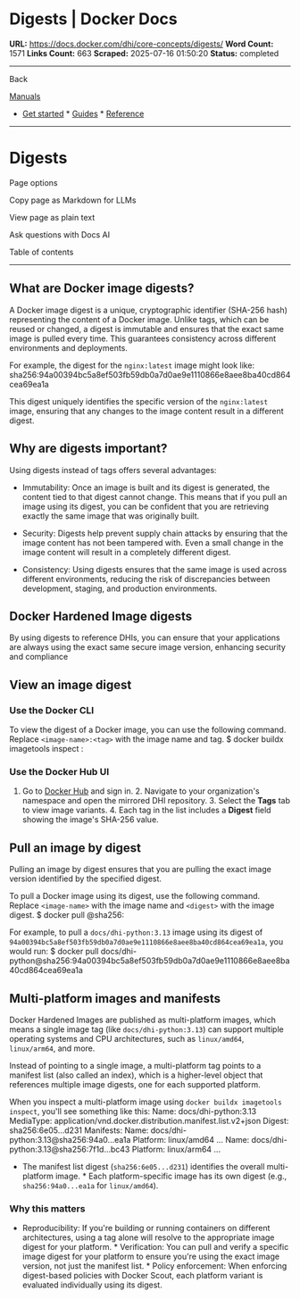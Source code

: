 # Digests | Docker Docs

**URL:** https://docs.docker.com/dhi/core-concepts/digests/
**Word Count:** 1571
**Links Count:** 663
**Scraped:** 2025-07-16 01:50:20
**Status:** completed

---

Back

[Manuals](https://docs.docker.com/manuals/)

  * [Get started](https://docs.docker.com/get-started/)   * [Guides](https://docs.docker.com/guides/)   * [Reference](https://docs.docker.com/reference/)

* * *

# Digests

Page options

Copy page as Markdown for LLMs

View page as plain text

Ask questions with Docs AI

Table of contents

* * *

## What are Docker image digests?

A Docker image digest is a unique, cryptographic identifier \(SHA-256 hash\) representing the content of a Docker image. Unlike tags, which can be reused or changed, a digest is immutable and ensures that the exact same image is pulled every time. This guarantees consistency across different environments and deployments.

For example, the digest for the `nginx:latest` image might look like:               sha256:94a00394bc5a8ef503fb59db0a7d0ae9e1110866e8aee8ba40cd864cea69ea1a

This digest uniquely identifies the specific version of the `nginx:latest` image, ensuring that any changes to the image content result in a different digest.

## Why are digests important?

Using digests instead of tags offers several advantages:

  * Immutability: Once an image is built and its digest is generated, the content tied to that digest cannot change. This means that if you pull an image using its digest, you can be confident that you are retrieving exactly the same image that was originally built.

  * Security: Digests help prevent supply chain attacks by ensuring that the image content has not been tampered with. Even a small change in the image content will result in a completely different digest.

  * Consistency: Using digests ensures that the same image is used across different environments, reducing the risk of discrepancies between development, staging, and production environments.

## Docker Hardened Image digests

By using digests to reference DHIs, you can ensure that your applications are always using the exact same secure image version, enhancing security and compliance

## View an image digest

### Use the Docker CLI

To view the digest of a Docker image, you can use the following command. Replace `<image-name>:<tag>` with the image name and tag.               $ docker buildx imagetools inspect <image-name>:<tag>     

### Use the Docker Hub UI

  1. Go to [Docker Hub](https://hub.docker.com/) and sign in.   2. Navigate to your organization's namespace and open the mirrored DHI repository.   3. Select the **Tags** tab to view image variants.   4. Each tag in the list includes a **Digest** field showing the image's SHA-256 value.

## Pull an image by digest

Pulling an image by digest ensures that you are pulling the exact image version identified by the specified digest.

To pull a Docker image using its digest, use the following command. Replace `<image-name>` with the image name and `<digest>` with the image digest.               $ docker pull <image-name>@sha256:<digest>     

For example, to pull a `docs/dhi-python:3.13` image using its digest of `94a00394bc5a8ef503fb59db0a7d0ae9e1110866e8aee8ba40cd864cea69ea1a`, you would run:               $ docker pull docs/dhi-python@sha256:94a00394bc5a8ef503fb59db0a7d0ae9e1110866e8aee8ba40cd864cea69ea1a     

## Multi-platform images and manifests

Docker Hardened Images are published as multi-platform images, which means a single image tag \(like `docs/dhi-python:3.13`\) can support multiple operating systems and CPU architectures, such as `linux/amd64`, `linux/arm64`, and more.

Instead of pointing to a single image, a multi-platform tag points to a manifest list \(also called an index\), which is a higher-level object that references multiple image digests, one for each supported platform.

When you inspect a multi-platform image using `docker buildx imagetools inspect`, you'll see something like this:               Name:      docs/dhi-python:3.13     MediaType: application/vnd.docker.distribution.manifest.list.v2+json     Digest:    sha256:6e05...d231          Manifests:       Name:        docs/dhi-python:3.13@sha256:94a0...ea1a       Platform:    linux/amd64       ...            Name:        docs/dhi-python:3.13@sha256:7f1d...bc43       Platform:    linux/arm64       ...

  * The manifest list digest \(`sha256:6e05...d231`\) identifies the overall multi-platform image.   * Each platform-specific image has its own digest \(e.g., `sha256:94a0...ea1a` for `linux/amd64`\).

### Why this matters

  * Reproducibility: If you're building or running containers on different architectures, using a tag alone will resolve to the appropriate image digest for your platform.   * Verification: You can pull and verify a specific image digest for your platform to ensure you're using the exact image version, not just the manifest list.   * Policy enforcement: When enforcing digest-based policies with Docker Scout, each platform variant is evaluated individually using its digest.